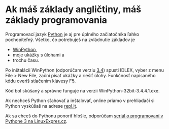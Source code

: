 # Ak máš základy angličtiny, máš základy programovania

Programovací jazyk [Python](https://www.python.org/) je aj pre úplného začiatočníka ľahko pochopiteľný. Všetko, čo potrebuješ na zvládnutie základov je

* [WinPython](http://winpython.github.io/),
* moje ukážky s úlohami a
* trochu času.

Po inštalácii WinPython (odporúčam verziu [3.4](https://sourceforge.net/projects/winpython/files/WinPython_3.4/)) spusti IDLEX, vyber z menu File > New File, začni písať ukážky a riešiť úlohy. Funkčnosť napísaného kódu overíš stlačením klávesy F5.

Kód bol skúšaný a správne funguje na verzii WinPython-32bit-3.4.4.1.exe.

Ak nechceš Python sťahovať a inštalovať, online priamo v prehliadači si Python vyskúšaš na adrese [repl.it](https://repl.it/languages/python3).

Ak sa chceš do Pythonu ponoriť hlbšie, odporúčam [seriál o programovaní v Pythone 3 na LinuxExpres.cz](http://www.linuxexpres.cz/software/python-3-1-popularny-interpretovany-jazyk-vhodny-aj-pre).
